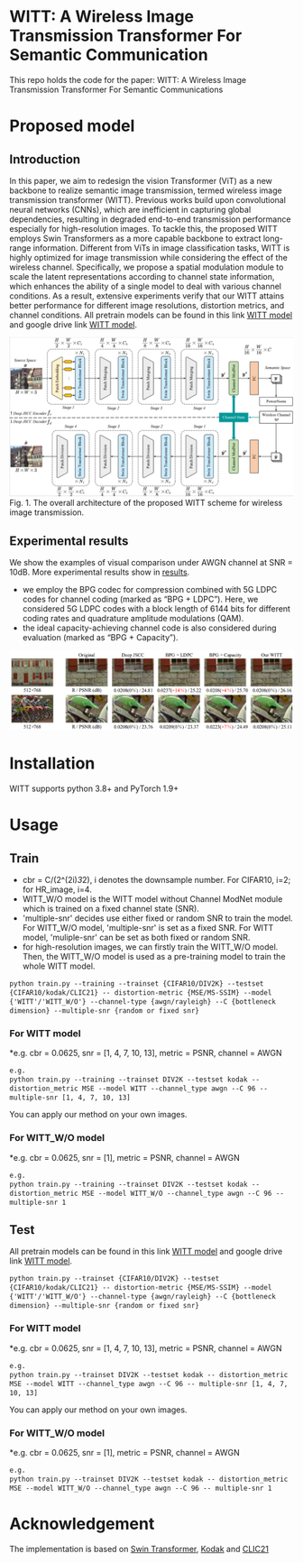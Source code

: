 # WITT: A Wireless Image Transmission Transformer For Semantic Communication

This repo holds the code for the paper:
WITT: A Wireless Image Transmission Transformer For Semantic Communications

# Proposed model

## Introduction
In this paper, we aim to redesign the vision Transformer (ViT) as a new backbone to realize semantic image transmission, termed wireless image transmission transformer (WITT). Previous works build upon convolutional neural networks (CNNs), which are inefficient in capturing global dependencies, resulting in degraded end-to-end transmission performance especially for high-resolution images. To tackle this, the proposed WITT employs Swin Transformers as a more capable backbone to extract long-range information. Different from ViTs in image classification tasks, WITT is highly optimized for image transmission while considering the effect of the wireless channel. Specifically, we propose a spatial modulation module to scale the latent representations according to channel state information, which enhances the ability of a single model to deal with various channel conditions. As a result, extensive experiments verify that our WITT attains better performance for different image resolutions, distortion metrics, and channel conditions. All pretrain models can be found in this link [WITT model](https://pan.baidu.com/s/13_Lb8wFVio9PFU4jiySrhA (password:hxzo)) and google drive link [WITT model](https://drive.google.com/drive/folders/1YdnShbfIT03p_e30vjkV2wPKYOQPmUWp?usp=share_link).

![ ](overview.png)
Fig. 1. The overall architecture of the proposed WITT scheme for wireless image transmission.

## Experimental results
We show the examples of visual comparison under AWGN channel at SNR = 10dB. More experimental results show in [results](./results).

* we employ the BPG codec for compression combined with 5G LDPC codes for channel coding (marked as “BPG + LDPC”). Here, we considered 5G LDPC codes with a block length of 6144 bits for different coding rates and quadrature amplitude modulations (QAM). 
* the ideal capacity-achieving channel code is also considered during evaluation (marked as “BPG + Capacity”).

![ ](./results/visual_comparison_result.png)

# Installation
WITT supports python 3.8+ and PyTorch 1.9+


# Usage

## Train

* cbr = C/(2^(2i)*3*2), i denotes the downsample number. For CIFAR10, i=2; for HR_image, i=4.
* WITT_W/O model is the WITT model without Channel ModNet module which is trained on a fixed channel state (SNR).
* 'multiple-snr' decides use either fixed or random SNR to train the model. For WITT_W/O model, 'multiple-snr' is set as a fixed SNR. For WITT model, 'muliple-snr' can be set as both fixed or random SNR.
* for high-resolution images, we can firstly train the WITT_W/O model. Then, the WITT_W/O model is used as a pre-training model to train the whole WITT model.
```
python train.py --training --trainset {CIFAR10/DIV2K} --testset {CIFAR10/kodak/CLIC21} -- distortion-metric {MSE/MS-SSIM} --model {'WITT'/'WITT_W/O'} --channel-type {awgn/rayleigh} --C {bottleneck dimension} --multiple-snr {random or fixed snr}
```

### For WITT model 

*e.g. cbr = 0.0625, snr = [1, 4, 7, 10, 13], metric = PSNR, channel = AWGN

```
e.g.
python train.py --training --trainset DIV2K --testset kodak -- distortion_metric MSE --model WITT --channel_type awgn --C 96 -- multiple-snr [1, 4, 7, 10, 13]
```

You can apply our method on your own images.

### For WITT_W/O model 

*e.g. cbr = 0.0625, snr = [1], metric = PSNR, channel = AWGN

```
e.g.
python train.py --training --trainset DIV2K --testset kodak -- distortion_metric MSE --model WITT_W/O --channel_type awgn --C 96 -- multiple-snr 1
```


## Test
All pretrain models can be found in this link [WITT model](https://pan.baidu.com/s/13_Lb8wFVio9PFU4jiySrhA (password:hxzo)) and google drive link [WITT model](https://drive.google.com/drive/folders/1YdnShbfIT03p_e30vjkV2wPKYOQPmUWp?usp=share_link).

```
python train.py --trainset {CIFAR10/DIV2K} --testset {CIFAR10/kodak/CLIC21} -- distortion-metric {MSE/MS-SSIM} --model {'WITT'/'WITT_W/O'} --channel-type {awgn/rayleigh} --C {bottleneck dimension} --multiple-snr {random or fixed snr}
```

### For WITT model 

*e.g. cbr = 0.0625, snr = [1, 4, 7, 10, 13], metric = PSNR, channel = AWGN

```
e.g.
python train.py --trainset DIV2K --testset kodak -- distortion_metric MSE --model WITT --channel_type awgn --C 96 -- multiple-snr [1, 4, 7, 10, 13]
```

You can apply our method on your own images.

### For WITT_W/O model 

*e.g. cbr = 0.0625, snr = [1], metric = PSNR, channel = AWGN

```
e.g.
python train.py --trainset DIV2K --testset kodak -- distortion_metric MSE --model WITT_W/O --channel_type awgn --C 96 -- multiple-snr 1
```

# Acknowledgement
The implementation is based on [Swin Transformer](https://github.com/microsoft/Swin-Transformer), [Kodak](http://r0k.us/graphics/kodak/) and [CLIC21](http://compression.cc)
